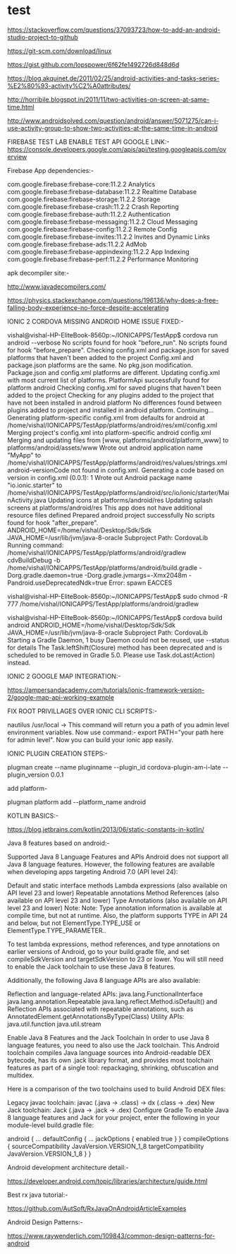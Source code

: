 # test

https://stackoverflow.com/questions/37093723/how-to-add-an-android-studio-project-to-github

https://git-scm.com/download/linux

https://gist.github.com/lopspower/6f62fe1492726d848d6d

https://blog.akquinet.de/2011/02/25/android-activities-and-tasks-series-%E2%80%93-activity%C2%A0attributes/

http://horribile.blogspot.in/2011/11/two-activities-on-screen-at-same-time.html

http://www.androidsolved.com/question/android/answer/5071275/can-i-use-activity-group-to-show-two-activities-at-the-same-time-in-android

FIREBASE TEST LAB ENABLE TEST API GOOGLE LINK:-
https://console.developers.google.com/apis/api/testing.googleapis.com/overview

Firebase App dependencies:-

com.google.firebase:firebase-core:11.2.2	Analytics
com.google.firebase:firebase-database:11.2.2	Realtime Database
com.google.firebase:firebase-storage:11.2.2	Storage
com.google.firebase:firebase-crash:11.2.2	Crash Reporting
com.google.firebase:firebase-auth:11.2.2	Authentication
com.google.firebase:firebase-messaging:11.2.2	Cloud Messaging
com.google.firebase:firebase-config:11.2.2	Remote Config
com.google.firebase:firebase-invites:11.2.2	Invites and Dynamic Links
com.google.firebase:firebase-ads:11.2.2	AdMob
com.google.firebase:firebase-appindexing:11.2.2	App Indexing
com.google.firebase:firebase-perf:11.2.2	Performance Monitoring

apk decompiler site:-

http://www.javadecompilers.com/

https://physics.stackexchange.com/questions/196136/why-does-a-free-falling-body-experience-no-force-despite-accelerating


IONIC 2 CORDOVA MISSING ANDROID HOME ISSUE FIXED:-

vishal@vishal-HP-EliteBook-8560p:~/IONICAPPS/TestApp$ cordova run android --verbose
No scripts found for hook "before_run".
No scripts found for hook "before_prepare".
Checking config.xml and package.json for saved platforms that haven't been added to the project
Config.xml and package.json platforms are the same. No pkg.json modification.
Package.json and config.xml platforms are different. Updating config.xml with most current list of platforms.
PlatformApi successfully found for platform android
Checking config.xml for saved plugins that haven't been added to the project
Checking for any plugins added to the project that have not been installed in android platform
No differences found between plugins added to project and installed in android platform. Continuing...
Generating platform-specific config.xml from defaults for android at /home/vishal/IONICAPPS/TestApp/platforms/android/res/xml/config.xml
Merging project's config.xml into platform-specific android config.xml
Merging and updating files from [www, platforms/android/platform_www] to platforms/android/assets/www
Wrote out android application name "MyApp" to /home/vishal/IONICAPPS/TestApp/platforms/android/res/values/strings.xml
android-versionCode not found in config.xml. Generating a code based on version in config.xml (0.0.1): 1
Wrote out Android package name "io.ionic.starter" to /home/vishal/IONICAPPS/TestApp/platforms/android/src/io/ionic/starter/MainActivity.java
Updating icons at platforms/android/res
Updating splash screens at platforms/android/res
This app does not have additional resource files defined
Prepared android project successfully
No scripts found for hook "after_prepare".
ANDROID_HOME=/home/vishal/Desktop/Sdk/Sdk
JAVA_HOME=/usr/lib/jvm/java-8-oracle
Subproject Path: CordovaLib
Running command: /home/vishal/IONICAPPS/TestApp/platforms/android/gradlew cdvBuildDebug -b /home/vishal/IONICAPPS/TestApp/platforms/android/build.gradle -Dorg.gradle.daemon=true -Dorg.gradle.jvmargs=-Xmx2048m -Pandroid.useDeprecatedNdk=true
Error: spawn EACCES

vishal@vishal-HP-EliteBook-8560p:~/IONICAPPS/TestApp$ sudo chmod -R 777 /home/vishal/IONICAPPS/TestApp/platforms/android/gradlew

vishal@vishal-HP-EliteBook-8560p:~/IONICAPPS/TestApp$ cordova build android
ANDROID_HOME=/home/vishal/Desktop/Sdk/Sdk
JAVA_HOME=/usr/lib/jvm/java-8-oracle
Subproject Path: CordovaLib
Starting a Gradle Daemon, 1 busy Daemon could not be reused, use --status for details
The Task.leftShift(Closure) method has been deprecated and is scheduled to be removed in Gradle 5.0. Please use Task.doLast(Action) instead.


IONIC 2 GOOGLE MAP INTEGRATION:-

https://ampersandacademy.com/tutorials/ionic-framework-version-2/google-map-api-working-example

FIX ROOT PRIVILLAGES OVER IONIC CLI SCRIPTS:-

nautilus /usr/local -> This command will return you a path of you admin level environment variables.
Now use command:- 
export PATH="your path here for admin level".
Now you can build your ionic app easily.

IONIC PLUGIN CREATION STEPS:-

plugman create --name pluginname --plugin_id cordova-plugin-am-i-late --plugin_version 0.0.1

add platform-

plugman platform add --platform_name android

KOTLIN BASICS:-

https://blog.jetbrains.com/kotlin/2013/06/static-constants-in-kotlin/


Java 8 features based on android:-

Supported Java 8 Language Features and APIs
Android does not support all Java 8 language features. However, the following features are available when developing apps targeting Android 7.0 (API level 24):

Default and static interface methods
Lambda expressions (also available on API level 23 and lower)
Repeatable annotations
Method References (also available on API level 23 and lower)
Type Annotations (also available on API level 23 and lower)
Note: Note: Type annotation information is available at compile time, but not at runtime. Also, the platform supports TYPE in API 24 and below, but not ElementType.TYPE_USE or ElementType.TYPE_PARAMETER..

To test lambda expressions, method references, and type annotations on earlier versions of Android, go to your build.gradle file, and set compileSdkVersion and targetSdkVersion to 23 or lower. You will still need to enable the Jack toolchain to use these Java 8 features.

Additionally, the following Java 8 language APIs are also available:

Reflection and language-related APIs:
java.lang.FunctionalInterface
java.lang.annotation.Repeatable
java.lang.reflect.Method.isDefault()
and Reflection APIs associated with repeatable annotations, such as AnnotatedElement.getAnnotationsByType(Class)
Utility APIs:
java.util.function
java.util.stream

Enable Java 8 Features and the Jack Toolchain
In order to use Java 8 language features, you need to also use the Jack toolchain. This Android toolchain compiles Java language sources into Android-readable DEX bytecode, has its own .jack library format, and provides most toolchain features as part of a single tool: repackaging, shrinking, obfuscation and multidex.

Here is a comparison of the two toolchains used to build Android DEX files:

Legacy javac toolchain:
javac (.java → .class) → dx (.class → .dex)
New Jack toolchain:
Jack (.java → .jack → .dex)
Configure Gradle
To enable Java 8 language features and Jack for your project, enter the following in your module-level build.gradle file:

android {
  ...
  defaultConfig {
    ...
    jackOptions {
      enabled true
    }
  }
  compileOptions {
    sourceCompatibility JavaVersion.VERSION_1_8
    targetCompatibility JavaVersion.VERSION_1_8
  }
}

Android development architecture detail:-

https://developer.android.com/topic/libraries/architecture/guide.html


Best rx java tutorial:-

https://github.com/AutSoft/RxJavaOnAndroidArticleExamples


Android Design Patterns:-

https://www.raywenderlich.com/109843/common-design-patterns-for-android
